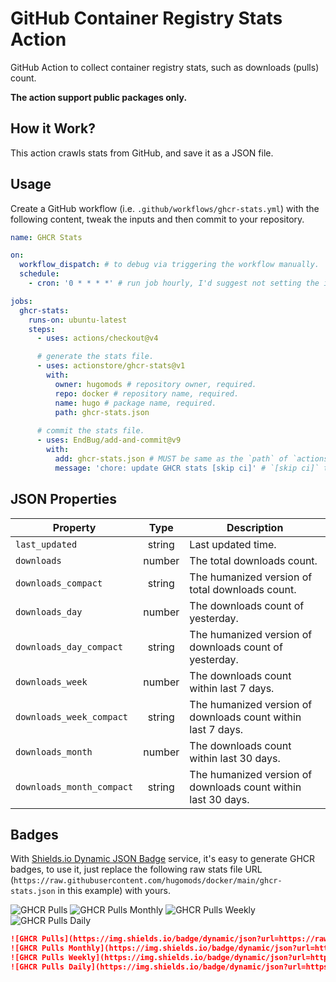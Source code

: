 # GitHub Container Registry Stats Action

GitHub Action to collect container registry stats, such as downloads (pulls) count.

**The action support public packages only.**

## How it Work?

This action crawls stats from GitHub, and save it as a JSON file.

## Usage

Create a GitHub workflow (i.e. `.github/workflows/ghcr-stats.yml`) with the following content, tweak the inputs and then commit to your repository.

```yaml
name: GHCR Stats

on:
  workflow_dispatch: # to debug via triggering the workflow manually.
  schedule:
    - cron: '0 * * * *' # run job hourly, I'd suggest not setting the interval too narrow, to avoid abusing GitHub resources.

jobs:
  ghcr-stats:
    runs-on: ubuntu-latest
    steps:
      - uses: actions/checkout@v4

      # generate the stats file.
      - uses: actionstore/ghcr-stats@v1
        with:
          owner: hugomods # repository owner, required.
          repo: docker # repository name, required.
          name: hugo # package name, required.
          path: ghcr-stats.json
      
      # commit the stats file.
      - uses: EndBug/add-and-commit@v9
        with:
          add: ghcr-stats.json # MUST be same as the `path` of `actionstore/ghcr-stats` action.
          message: 'chore: update GHCR stats [skip ci]' # `[skip ci]` to avoid triggering other workflows.
```

## JSON Properties

| Property | Type | Description |
| -------- | :--: | ----------- |
| `last_updated` | string | Last updated time. |
| `downloads` | number | The total downloads count. |
| `downloads_compact` | string | The humanized version of total downloads count. |
| `downloads_day` | number | The downloads count of yesterday. |
| `downloads_day_compact` | string | The humanized version of downloads count of yesterday. |
| `downloads_week` | number | The downloads count within last 7 days. |
| `downloads_week_compact` | string | The humanized version of downloads count within last 7 days. |
| `downloads_month` | number | The downloads count within last 30 days. |
| `downloads_month_compact` | string | The humanized version of downloads count within last 30 days. |

## Badges

With [Shields.io Dynamic JSON Badge](https://shields.io/badges/dynamic-json-badge) service, it's easy to generate GHCR badges, to use it, just replace the following raw stats file URL (`https://raw.githubusercontent.com/hugomods/docker/main/ghcr-stats.json` in this example) with yours.

![GHCR Pulls](https://img.shields.io/badge/dynamic/json?url=https://raw.githubusercontent.com/hugomods/docker/main/ghcr-stats.json&query=downloads_compact&label=ghcr+pulls&style=flat-square)
![GHCR Pulls Monthly](https://img.shields.io/badge/dynamic/json?url=https://raw.githubusercontent.com/hugomods/docker/main/ghcr-stats.json&query=downloads_month_compact&label=ghcr+pulls&suffix=/month&style=flat-square)
![GHCR Pulls Weekly](https://img.shields.io/badge/dynamic/json?url=https://raw.githubusercontent.com/hugomods/docker/main/ghcr-stats.json&query=downloads_week_compact&label=ghcr+pulls&suffix=/week&style=flat-square)
![GHCR Pulls Daily](https://img.shields.io/badge/dynamic/json?url=https://raw.githubusercontent.com/hugomods/docker/main/ghcr-stats.json&query=downloads_day_compact&label=ghcr+pulls&suffix=/day&style=flat-square)

```markdown
![GHCR Pulls](https://img.shields.io/badge/dynamic/json?url=https://raw.githubusercontent.com/hugomods/docker/main/ghcr-stats.json&query=downloads_compact&label=ghcr+pulls&style=flat-square)
![GHCR Pulls Monthly](https://img.shields.io/badge/dynamic/json?url=https://raw.githubusercontent.com/hugomods/docker/main/ghcr-stats.json&query=downloads_month_compact&label=ghcr+pulls&suffix=/month&style=flat-square)
![GHCR Pulls Weekly](https://img.shields.io/badge/dynamic/json?url=https://raw.githubusercontent.com/hugomods/docker/main/ghcr-stats.json&query=downloads_week_compact&label=ghcr+pulls&suffix=/week&style=flat-square)
![GHCR Pulls Daily](https://img.shields.io/badge/dynamic/json?url=https://raw.githubusercontent.com/hugomods/docker/main/ghcr-stats.json&query=downloads_day_compact&label=ghcr+pulls&suffix=/day&style=flat-square)
```
